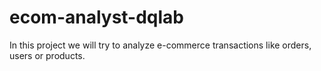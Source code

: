 # ecom-analyst-dqlab
In this project we will try to analyze e-commerce transactions like orders, users or products. 
